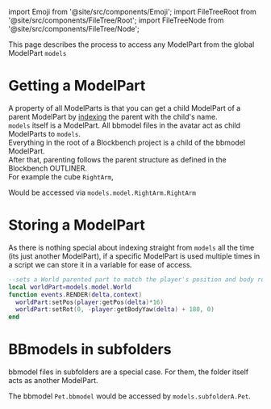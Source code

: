 import Emoji from '@site/src/components/Emoji';
import FileTreeRoot from '@site/src/components/FileTree/Root';
import FileTreeNode from '@site/src/components/FileTree/Node';

This page describes the process to access any ModelPart from the global ModelPart <code>models</code>

# Getting a ModelPart
A property of all ModelParts is that you can get a child ModelPart of a parent ModelPart by [indexing](../tutorials/Tables#generic-indexing) the parent with the child's name.<br/>
<code>models</code> itself is a ModelPart. All bbmodel files in the avatar act as child ModelParts to <code>models</code>.<br/>
Everything in the root of a Blockbench project is a child of the bbmodel ModelPart.<br/>
After that, parenting follows the parent structure as defined in the  Blockbench OUTLINER.<br/>
For example the cube <Emoji icon="blockbench/cube"/> <code>RightArm</code>,<br/>

<FileTreeRoot>
  <FileTreeNode label="model.bbmodel" icon="file/bbmodel">
    <FileTreeNode label="Head" icon="blockbench/group">
      <FileTreeNode label="Head" icon="blockbench/cube"/>
      <FileTreeNode label="Head Layer" icon="blockbench/cube"/>
    </FileTreeNode>
    <FileTreeNode label="RightArm" icon="blockbench/group">
      <FileTreeNode label="RightArm" icon="blockbench/cube"/>
      <FileTreeNode label="RightArm Layer" icon="blockbench/cube"/>
    </FileTreeNode>
  </FileTreeNode>
</FileTreeRoot>

Would be accessed via <code>models.model.RightArm.RightArm</code>

# Storing a ModelPart
As there is nothing special about indexing straight from <code>models</code> all the time (its just another ModelPart), if a specific ModelPart is used multiple times in a script we can store it in a variable for ease of access.
```lua
--sets a World parented part to match the player's position and body rotation
local worldPart=models.model.World
function events.RENDER(delta,context)
  worldPart:setPos(player:getPos(delta)*16)
  worldPart:setRot(0, -player:getBodyYaw(delta) + 180, 0)
end
```

# BBmodels in subfolders
bbmodel files in subfolders are a special case. For them, the folder itself acts as another ModelPart.<br/>

<FileTreeRoot>
  <FileTreeNode label="<avatar>" icon="file/folder">
    <FileTreeNode label="subfolderA" icon="file/folder">
    <FileTreeNode label="Pet.bbmodel" icon="file/bbmodel"/>
    <FileTreeNode label="bow.bbmodel" icon="file/bbmodel"/>
  </FileTreeNode>
  <FileTreeNode label="subfolderB" icon="file/folder">
    <FileTreeNode label="model.bbmodel" icon="file/bbmodel"/>
    <FileTreeNode label="bow.bbmodel" icon="file/bbmodel"/>
  </FileTreeNode>
  </FileTreeNode>
</FileTreeRoot>

The bbmodel <Emoji icon="file/bbmodel"/> <code>Pet.bbmodel</code> would be accessed by <code>models.subfolderA.Pet</code>.<br/>